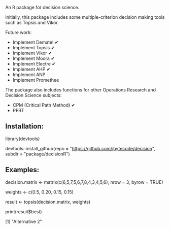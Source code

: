 An R package for decision science.

Initially, this package includes some multiple-criterion decision making tools such as Topsis and Vikor.

Future work:
* Implement Dematel &#10004; 
* Implement Topsis &#10004;
* Implement Vikor &#10004;
* Implement Moora &#10004;
* Implement Electre &#10004;
* Implement AHP &#10004;
* Implement ANP
* Implement Promethee

The package also includes functions for other Operations Research and Decision Science subjects:
* CPM (Critical Path Method) &#10004;
* PERT



Installation:
-------------

library(devtools)

devtools::install_github(repo = "https://github.com/jbytecode/decision", subdir = "package/decisionR")



Examples:
---------------
decision.matrix <- matrix(c(6,5,7,5,6,7,8,4,3,4,5,6), nrow = 3, byrow = TRUE)

weights <- c(0.5, 0.20, 0.15, 0.15)

result <- topsis(decision.matrix, weights)

print(result$best)

[1] "Alternative 2"
